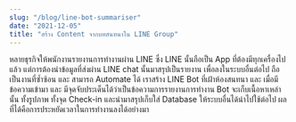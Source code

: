 ```yaml
---
slug: "/blog/line-bot-summariser"
date: "2021-12-05"
title: "สร้าง Content จากบทสนทนาใน LINE Group"
---
```

หลายธุรกิจให้พนักงานรายงานการทำงานผ่าน LINE ซึ่ง LINE นั้นถือเป็น App ที่ต้องมีทุกเครื่องไปแล้ว
แต่การต้องนำข้อมูลที่ส่งผ่าน LINE chat นั้นมาสรุปเป็นรายงาน เพื่อลงในระบบอื่นต่อไป ถือเป็นงานที่ซ้ำซ้อน และ สามารถ Automate ได้
เราสร้าง LINE Bot ที่เฝ้าห้องสนทนา และ เมื่อมีข้อความเข้ามา และ มีจุดจับประเด็นได้ว่าเป็นข้อความการรายงานการทำงาน
Bot จะเก็บเนื้อหาเหล่านั้น ทั้งรูปภาพ ทั้งจุด Check-in และนำมาสรุปเก็บใส่ Database ให้ระบบอื่นได้นำไปใช้ต่อไป
ผลที่ได้คือการประหยัดเวลาในการทำงานลงได้อย่างมา